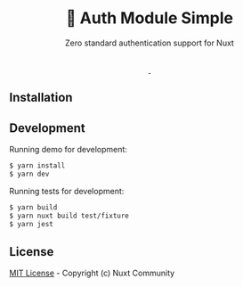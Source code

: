 <h1 align="center" >🔐 Auth Module Simple</h1>
<p align="center">Zero standard authentication support for Nuxt </p>

<p align="center">
<!-- <a href="https://david-dm.org/nuxt-community/auth-module">
    <img alt="" src="https://david-dm.org/nuxt-community/auth-module/status.svg?style=flat-square">
</a> -->
<!-- <a href="https://standardjs.com">
    <img alt="" src="https://img.shields.io/badge/code_style-standard-brightgreen.svg?style=flat-square">
</a> -->
<!-- <a href="https://circleci.com/gh/nuxt-community/auth-module">
    <img alt="" src="https://img.shields.io/circleci/project/github/nuxt-community/auth-module.svg?style=flat-square">
</a> -->
<!-- <a href="https://codecov.io/gh/nuxt-community/auth-module">
    <img alt="" src="https://img.shields.io/codecov/c/github/nuxt-community/auth-module.svg?style=flat-square">
</a> -->
<br>
<a href="https://npmjs.com/package/@nuxtjs/nuxt-simple-auth">
    <img alt="" src="https://img.shields.io/npm/v/@nuxtjs/nuxt-simple-auth/latest.svg?style=flat-square">
</a>
<a href="https://npmjs.com/package/@nuxtjs/nuxt-simple-auth">
    <img alt="" src="https://img.shields.io/npm/dt/@nuxtjs/nuxt-simple-auth.svg?style=flat-square">
</a>
</p>

## Installation

<!-- <a href="https://auth.nuxtjs.org">Read Documentation</a>

**🚧 please see [status page](http://auth.nuxtjs.org/status) in documentation.** -->

## Development

Running demo for development:

```bash
$ yarn install
$ yarn dev
```

Running tests for development:

```bash
$ yarn build
$ yarn nuxt build test/fixture
$ yarn jest
```

## License

[MIT License](./LICENSE) - Copyright (c) Nuxt Community
